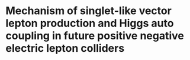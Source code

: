 # Mechanism of singlet-like vector lepton production and Higgs auto coupling in future positive negative electric lepton colliders

